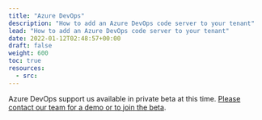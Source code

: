 ```yaml
---
title: "Azure DevOps"
description: "How to add an Azure DevOps code server to your tenant"
lead: "How to add an Azure DevOps code server to your tenant"
date: 2022-01-12T02:48:57+00:00
draft: false
weight: 600
toc: true
resources:
  - src:
---
```


Azure DevOps support us available in private beta at this time. [Please contact our team for a demo or to join the beta](http://blubracket.com/contact-sales/).